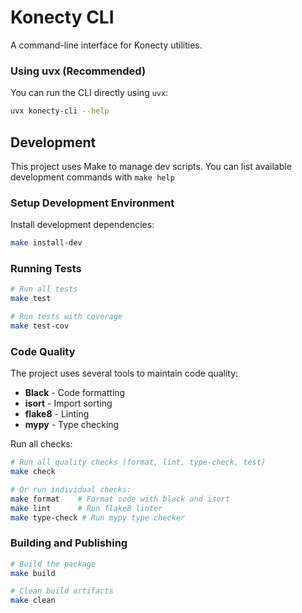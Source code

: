 # Konecty CLI

A command-line interface for Konecty utilities.

### Using uvx (Recommended)

You can run the CLI directly using `uvx`:

```bash
uvx konecty-cli --help
```

## Development

This project uses Make to manage dev scripts. You can list available development commands with `make help`

### Setup Development Environment

Install development dependencies:

```bash
make install-dev
```

### Running Tests

```bash
# Run all tests
make test

# Run tests with coverage
make test-cov
```

### Code Quality

The project uses several tools to maintain code quality:

- **Black** - Code formatting
- **isort** - Import sorting
- **flake8** - Linting
- **mypy** - Type checking

Run all checks:

```bash
# Run all quality checks (format, lint, type-check, test)
make check

# Or run individual checks:
make format    # Format code with black and isort
make lint      # Run flake8 linter
make type-check # Run mypy type checker
```

### Building and Publishing

```bash
# Build the package
make build

# Clean build artifacts
make clean
```
